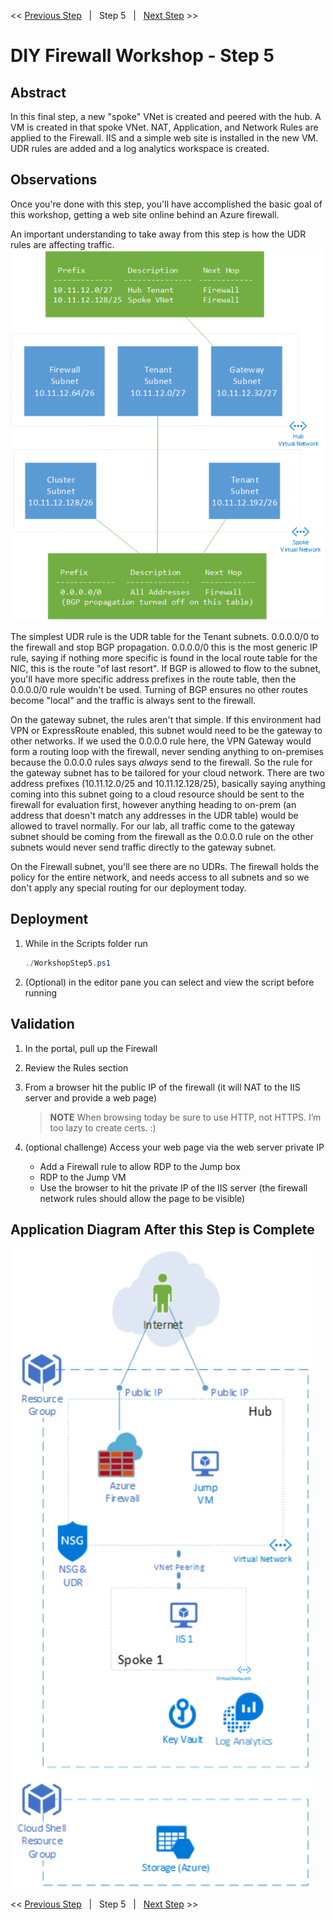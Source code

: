 << [Previous Step][Prev]&nbsp;&nbsp;&nbsp;|&nbsp;&nbsp;&nbsp;Step 5&nbsp;&nbsp;&nbsp;|&nbsp;&nbsp;&nbsp;[Next Step][Next] >> 

# DIY Firewall Workshop - Step 5

## Abstract
In this final step, a new "spoke" VNet is created and peered with the hub. A VM is created in that spoke VNet. NAT, Application, and Network Rules are applied to the Firewall. IIS and a simple web site is installed in the new VM. UDR rules are added and a log analytics workspace is created.

## Observations
Once you're done with this step, you'll have accomplished the basic goal of this workshop, getting a web site online behind an Azure firewall.

An important understanding to take away from this step is how the UDR rules are affecting traffic.
[![2]][2]

The simplest UDR rule is the UDR table for the Tenant subnets. 0.0.0.0/0 to the firewall and stop BGP propagation.
0.0.0.0/0 this is the most generic IP rule, saying if nothing more specific is found in the local route table for the NIC, this is the route "of last resort".
If BGP is allowed to flow to the subnet, you'll have more specific address prefixes in the route table, then the 0.0.0.0/0 rule wouldn't be used. Turning of BGP ensures no other routes become "local" and the traffic is always sent to the firewall.

On the gateway subnet, the rules aren't that simple. If this environment had VPN or ExpressRoute enabled, this subnet would need to be the gateway to other networks. If we used the 0.0.0.0 rule here, the VPN Gateway would form a routing loop with the firewall, never sending anything to on-premises because the 0.0.0.0 rules says *always* send to the firewall. So the rule for the gateway subnet has to be tailored for your cloud network. There are two address prefixes (10.11.12.0/25 and 10.11.12.128/25), basically saying anything coming into this subnet going to a cloud resource should be sent to the firewall for evaluation first, however anything heading to on-prem (an address that doesn't match any addresses in the UDR table) would be allowed to travel normally. For our lab, all traffic come to the gateway subnet should be coming from the firewall as the 0.0.0.0 rule on the other subnets would never send traffic directly to the gateway subnet.

On the Firewall subnet, you'll see there are no UDRs. The firewall holds the policy for the entire network, and needs access to all subnets and so we don't apply any special routing for our deployment today.

## Deployment
1. While in the Scripts folder run
   ```powershell
   ./WorkshopStep5.ps1
   ```
2. (Optional) in the editor pane you can select and view the script before running

## Validation
1. In the portal, pull up the Firewall
2. Review the Rules section
3. From a browser hit the public IP of the firewall (it will NAT to the IIS server and provide a web page)
   > **NOTE** When browsing today be sure to use HTTP, not HTTPS. I’m too lazy to create certs. :)

4. (optional challenge) Access your web page via the web server private IP
   - Add a Firewall rule to allow RDP to the Jump box
   - RDP to the Jump VM
   - Use the browser to hit the private IP of the IIS server (the firewall network rules should allow the page to be visible)

## Application Diagram After this Step is Complete
[![1]][1]

<< [Previous Step][Prev]&nbsp;&nbsp;&nbsp;|&nbsp;&nbsp;&nbsp;Step 5&nbsp;&nbsp;&nbsp;|&nbsp;&nbsp;&nbsp;[Next Step][Next] >> 

<!--Link References-->
[Prev]: ./WorkshopStep4.md
[Next]: ./WorkshopStep5Challenge.md

<!--Image References-->
[1]: ./Media/Step5.svg "As built diagram for step 5"
[2]: ./Media/UDR.svg "View of UDR assignments to the subnets" 